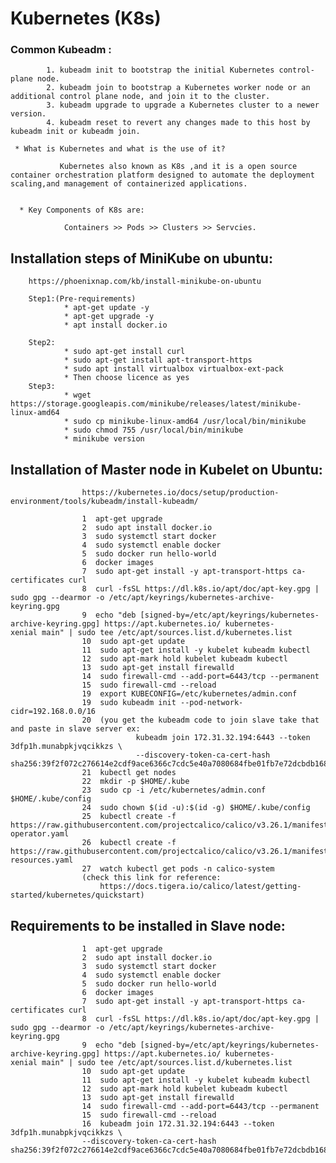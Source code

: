 # Kubernetes (K8s)

   ### Common Kubeadm :
    
            1. kubeadm init to bootstrap the initial Kubernetes control-plane node.
            2. kubeadm join to bootstrap a Kubernetes worker node or an additional control plane node, and join it to the cluster.
            3. kubeadm upgrade to upgrade a Kubernetes cluster to a newer version.
            4. kubeadm reset to revert any changes made to this host by kubeadm init or kubeadm join.
    
     * What is Kubernetes and what is the use of it?

               Kubernetes also known as K8s ,and it is a open source container orchestration platform designed to automate the deployment                   scaling,and management of containerized applications.


      * Key Components of K8s are:

                Containers >> Pods >> Clusters >> Servcies.
                           
## Installation steps of MiniKube on ubuntu:

        https://phoenixnap.com/kb/install-minikube-on-ubuntu    

        Step1:(Pre-requirements)
                * apt-get update -y
                * apt-get upgrade -y
                * apt install docker.io

        Step2:
                * sudo apt-get install curl
                * sudo apt-get install apt-transport-https
                * sudo apt install virtualbox virtualbox-ext-pack
                * Then choose licence as yes
        Step3:
                * wget https://storage.googleapis.com/minikube/releases/latest/minikube-linux-amd64
                * sudo cp minikube-linux-amd64 /usr/local/bin/minikube
                * sudo chmod 755 /usr/local/bin/minikube
                * minikube version

## Installation of Master node in Kubelet on Ubuntu:

                    https://kubernetes.io/docs/setup/production-environment/tools/kubeadm/install-kubeadm/
                    
                    1  apt-get upgrade
                    2  sudo apt install docker.io
                    3  sudo systemctl start docker
                    4  sudo systemctl enable docker
                    5  sudo docker run hello-world
                    6  docker images
                    7  sudo apt-get install -y apt-transport-https ca-certificates curl
                    8  curl -fsSL https://dl.k8s.io/apt/doc/apt-key.gpg | sudo gpg --dearmor -o /etc/apt/keyrings/kubernetes-archive-                             keyring.gpg
                    9  echo "deb [signed-by=/etc/apt/keyrings/kubernetes-archive-keyring.gpg] https://apt.kubernetes.io/ kubernetes-                              xenial main" | sudo tee /etc/apt/sources.list.d/kubernetes.list
                    10  sudo apt-get update
                    11  sudo apt-get install -y kubelet kubeadm kubectl
                    12  sudo apt-mark hold kubelet kubeadm kubectl
                    13  sudo apt-get install firewalld
                    14  sudo firewall-cmd --add-port=6443/tcp --permanent
                    15  sudo firewall-cmd --reload
                    19  export KUBECONFIG=/etc/kubernetes/admin.conf
                    19  sudo kubeadm init --pod-network-cidr=192.168.0.0/16
                    20  (you get the kubeadm code to join slave take that and paste in slave server ex:
                                kubeadm join 172.31.32.194:6443 --token 3dfp1h.munabpkjvqcikkzs \
                                --discovery-token-ca-cert-hash sha256:39f2f072c276614e2cdf9ace6366c7cdc5e40a7080684fbe01fb7e72dcbdb168)
                    21  kubectl get nodes
                    22  mkdir -p $HOME/.kube
                    23  sudo cp -i /etc/kubernetes/admin.conf $HOME/.kube/config
                    24  sudo chown $(id -u):$(id -g) $HOME/.kube/config
                    25  kubectl create -f https://raw.githubusercontent.com/projectcalico/calico/v3.26.1/manifests/tigera-operator.yaml
                    26  kubectl create -f https://raw.githubusercontent.com/projectcalico/calico/v3.26.1/manifests/custom-resources.yaml
                    27  watch kubectl get pods -n calico-system 
                    (check this link for reference:
                        https://docs.tigera.io/calico/latest/getting-started/kubernetes/quickstart)
                   
## Requirements to be installed in Slave node:
                    1  apt-get upgrade
                    2  sudo apt install docker.io
                    3  sudo systemctl start docker
                    4  sudo systemctl enable docker
                    5  sudo docker run hello-world
                    6  docker images
                    7  sudo apt-get install -y apt-transport-https ca-certificates curl
                    8  curl -fsSL https://dl.k8s.io/apt/doc/apt-key.gpg | sudo gpg --dearmor -o /etc/apt/keyrings/kubernetes-archive-   keyring.gpg
                    9  echo "deb [signed-by=/etc/apt/keyrings/kubernetes-archive-keyring.gpg] https://apt.kubernetes.io/ kubernetes-      xenial main" | sudo tee /etc/apt/sources.list.d/kubernetes.list
                    10  sudo apt-get update
                    11  sudo apt-get install -y kubelet kubeadm kubectl
                    12  sudo apt-mark hold kubelet kubeadm kubectl
                    13  sudo apt-get install firewalld
                    14  sudo firewall-cmd --add-port=6443/tcp --permanent
                    15  sudo firewall-cmd --reload
                    16  kubeadm join 172.31.32.194:6443 --token 3dfp1h.munabpkjvqcikkzs \
                    --discovery-token-ca-cert-hash sha256:39f2f072c276614e2cdf9ace6366c7cdc5e40a7080684fbe01fb7e72dcbdb168


                
                
